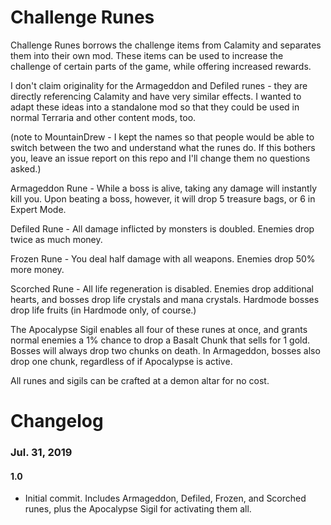 # Challenge Runes 
Challenge Runes borrows the challenge items from Calamity and separates them into their own mod. These items can be used to increase the challenge of certain parts of the game, while offering increased rewards.

I don't claim originality for the Armageddon and Defiled runes - they are directly referencing Calamity and have very similar effects. I wanted to adapt these ideas into a standalone mod so that they could be used in normal Terraria and other content mods, too.

(note to MountainDrew - I kept the names so that people would be able to switch between the two and understand what the runes do. If this bothers you, leave an issue report on this repo and I'll change them no questions asked.)

Armageddon Rune - While a boss is alive, taking any damage will instantly kill you. Upon beating a boss, however, it will drop 5 treasure bags, or 6 in Expert Mode.

Defiled Rune - All damage inflicted by monsters is doubled. Enemies drop twice as much money.

Frozen Rune - You deal half damage with all weapons. Enemies drop 50% more money.

Scorched Rune - All life regeneration is disabled. Enemies drop additional hearts, and bosses drop life crystals and mana crystals. Hardmode bosses drop life fruits (in Hardmode only, of course.)

The Apocalypse Sigil enables all four of these runes at once, and grants normal enemies a 1% chance to drop a Basalt Chunk that sells for 1 gold. Bosses will always drop two chunks on death. In Armageddon, bosses also drop one chunk, regardless of if Apocalypse is active.

All runes and sigils can be crafted at a demon altar for no cost.

# Changelog

### Jul. 31, 2019

#### 1.0

* Initial commit. Includes Armageddon, Defiled, Frozen, and Scorched runes, plus the Apocalypse Sigil for activating them all.